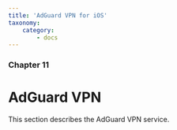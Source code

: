 ```yaml
---
title: 'AdGuard VPN for iOS'
taxonomy:
    category:
        - docs
---
```


### Chapter 11

# AdGuard VPN

This section describes the AdGuard VPN service.